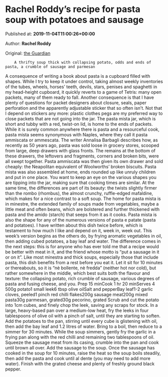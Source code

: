
# Rachel Roddy’s recipe for pasta soup with potatoes and sausage

Published at: **2019-11-04T11:00:26+00:00**

Author: **Rachel Roddy**

Original: [the Guardian](https://www.theguardian.com/food/2019/nov/04/pasta-mista-potatoes-sausage-soup-rachel-roddy-recipe)


        A thrifty soup thick with collapsing potato, odds and ends of pasta, a crumble of sausage and parmesan
      
A consequence of writing a book about pasta is a cupboard filled with shapes. While I try to keep it under control, taking almost weekly inventories of the tubes, wheels, horses’ teeth, devils, stars, penises and spaghetti in my head-height cupboard, it quickly reverts to a game of Tetris: many open packets, many of them ready to fall. Another consequence is that I have plenty of questions for packet designers about closure, seals, paper perforation and the apparently adjustable sticker that so often isn’t. Not that I depend on stickers any more: plastic clothes pegs are my preferred way to close packets that are not going into the jar.
The pasta mista jar, which is short and tubby with a red, twist-on lid, is home to the ends of packets. While it is surely common anywhere there is pasta and a resourceful cook, pasta mista seems synonymous with Naples, where they call it pasta ammiscata or ammescata. The writer Annalisa Barbagli describes how, as recently as 50 years ago, pasta was sold loose in grocery stores, scooped from large, deep drawers with glass fronts. The remains at the bottom of these drawers, the leftovers and fragments, corners and broken bits, were all swept together. Pasta ammiscata was then given its own drawer and sold cheaply: the Neapolitan equivalent of Woolworths’ broken biscuits.
Pasta mista was also assembled at home, ends rounded up like unruly children and put in one place. You want to keep an eye on the various shapes you are tipping into the jar, making sure that cooking times are similar. At the same time, the differences are part of its beauty: the twists slightly firmer than the rombo (rhombus), the almost crunchy, ruffle-edged mafaldine, which makes for a nice contrast to a soft soup.
The home for pasta mista is in minestre, the extended family of soups made from vegetables, maybe a little meat and often beans, which are bolstered and further thickened with pasta and the amido (starch) that seeps from it as it cooks. Pasta mista is also the shape for any of the numerous versions of pasta e patate (pasta and potatoes). I have written about this dish twice before, which is testament to how much I like and depend on it, week in, week out. This week’s version begins as the others do, by frying aromatic vegetables in oil, then adding cubed potatoes, a bay leaf and water. The difference comes in the next steps: this is for anyone who has ever told me that a recipe would be better with meat in it, and the friend whose motto is “put a sausage in it or on it”.
Like most minestra and thick soups, especially those that include pasta, this dish benefits from a rest before you eat it. Let it sit for 10 minutes or thereabouts, so it is “nè bollente, nè fredda” (neither hot nor cold), but rather somewhere in the middle, which best suits both the flavour and texture: the collapsing potato, rich crumble of sausage, various degrees of pasta and fusing cheese, and you.
Prep 15 minCook 1 hr 20 minServes 4
500g potato1 small leek6 tbsp olive oilSalt and pepperBay leaf1-2 garlic cloves, peeled1 pinch red chilli flakes200g sausage meat200g mixed pasta30g parmesan, grated30g pecorino, grated
Scrub and cut the potato into 1cm cubes, and finely chop the leek, saving any scraps for stock. In a large, heavy-based pan over a medium-low heat, fry the leeks in four tablespoons of olive oil with a pinch of salt, until they are starting to soften.
Add the potatoes to the pan, stirring until every cube is glistening with oil, then add the bay leaf and 1.2 litres of water. Bring to a boil, then reduce to a simmer for 30 minutes.
While the soup simmers, gently fry the garlic in a frying pan along with the red chilli and remaining two tablespoons of oil. Squeeze the sausage meat from its casing, crumble into the pan and cook until brown all over. Add the sausage to the soup.
Once the sausage has cooked in the soup for 10 minutes, raise the heat so the soup boils steadily, then add the pasta and cook until al dente (you may need to add more water).
Finish with the grated cheese and plenty of freshly ground black pepper.

